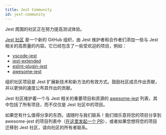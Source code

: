 ```yaml
---
title: Jest Community
id: jest-community
---
```


Jest 周围的社区正在努力提高测试体验。

[Jest 社区](https://github.com/jest-community) 是一个新的 GitHub 组织，由 Jest 维护者和合作者们添加一些与 Jest 相关的高质量的内容。它已经包含了一些受欢迎的项目，例如：

- [vscode-jest](https://github.com/jest-community/vscode-jest)
- [jest-extended](https://github.com/jest-community/jest-extended)
- [eslint-plugin-jest](https://github.com/jest-community/eslint-plugin-jest)
- [awesome-jest](https://github.com/jest-community/awesome-jest)

组织社区项目是 Jest 扩展新技术和新方法的有效方式。鼓励社区成员作出贡献，并以更快的速度公布其作出的贡献。

Jest 社区维护着一个与 Jest 相关的重要项目和资源的 [awesome-jest](https://github.com/jest-community/awesome-jest) 列表，其中包括了所有项目，而不仅仅是 Jest 社区中的项目。

如果您有什么值得分享的东西，请随时与我们联系！我们很乐意将您的项目分享到 awesome-jest 的项目列表中（[在这里发起一个 PR](https://github.com/jest-community/awesome-jest/pulls)），或者如果您想将您的项目迁移到 Jest 社区，请向社区的所有者联系。
